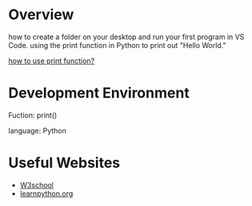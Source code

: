 # Overview
how to create a folder on your desktop and run your first program in VS Code.
using the print function in Python to print out "Hello World."


[how to use print function?](https://www.youtube.com/watch?v=q1gDub_ZM98)

# Development Environment

Fuction: print()

language: Python

# Useful Websites
* [W3school](https://www.w3schools.com/python/)
* [learnpython.org](https://www.learnpython.org/en/Hello,_World!)